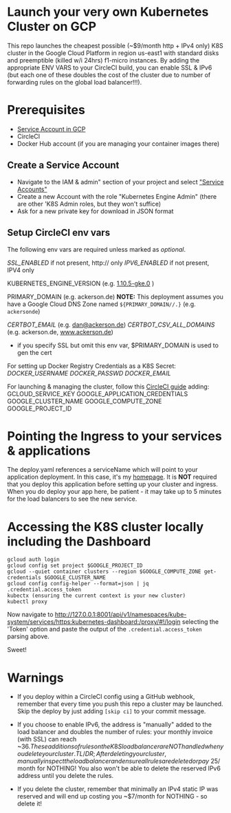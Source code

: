 # Launch your very own Kubernetes Cluster on GCP
This repo launches the cheapest possible (~$9/month http + IPv4 only) K8S cluster in the Google Cloud Platform in region us-east1 with standard disks and preemptible (killed w/i 24hrs) f1-micro instances.
By adding the appropriate ENV VARS to your CircleCI build, you can enable SSL & IPv6 (but each one of these doubles the cost of the cluster due to number of forwarding rules on the global load balancer!!!).

# Prerequisites
- [Service Account in GCP](#create-a-service-account)
- CircleCI
- Docker Hub account (if you are managing your container images there)

## Create a Service Account
- Navigate to the IAM & admin" section of your project and select ["Service Accounts"](https://console.cloud.google.com/iam-admin/serviceaccounts)
- Create a new Account with the role "Kubernetes Engine Admin" (there are other 'K8S Admin roles, but they won't suffice)
- Ask for a new private key for download in JSON format

## Setup CircleCI env vars
The following env vars are required unless marked as *optional*.

*SSL_ENABLED* if not present, http:// only
*IPV6_ENABLED* if not present, IPV4 only

KUBERNETES_ENGINE_VERSION (e.g. [1.10.5-gke.0](https://cloud.google.com/kubernetes-engine/versioning-and-upgrades#versions_available_for_new_cluster_masters) )

PRIMARY_DOMAIN (e.g. ackerson.de)
**NOTE:** This deployment assumes you have a Google Cloud DNS Zone named `${PRIMARY_DOMAIN//.}` (e.g. `ackersonde`)

*CERTBOT_EMAIL* (e.g. dan@ackerson.de)
*CERTBOT_CSV_ALL_DOMAINS* (e.g. ackerson.de, www.ackerson.de)
 - if you specify SSL but omit this env var, $PRIMARY_DOMAIN is used to gen the cert

For setting up Docker Registry Credentials as a K8S Secret:
*DOCKER_USERNAME*
*DOCKER_PASSWD*
*DOCKER_EMAIL*

For launching & managing the cluster, follow this [CircleCI guide](https://circleci.com/docs/2.0/google-auth/) adding:
GCLOUD_SERVICE_KEY
GOOGLE_APPLICATION_CREDENTIALS
GOOGLE_CLUSTER_NAME
GOOGLE_COMPUTE_ZONE
GOOGLE_PROJECT_ID

# Pointing the Ingress to your services & applications
The deploy.yaml references a serviceName which will point to your application deployment.
In this case, it's my [homepage](https://github.com/danackerson/ackerson.de-go/blob/k8s/deploy.yaml#L49).
It is **NOT** required that you deploy this application before setting up your cluster and ingress. When you do deploy your app here, be patient - it may take up to 5 minutes for the load balancers to see the new service.

# Accessing the K8S cluster locally including the Dashboard
```
gcloud auth login
gcloud config set project $GOOGLE_PROJECT_ID
gcloud --quiet container clusters --region $GOOGLE_COMPUTE_ZONE get-credentials $GOOGLE_CLUSTER_NAME
gcloud config config-helper --format=json | jq .credential.access_token
kubectx (ensuring the current context is your new cluster)
kubectl proxy
```
Now navigate to http://127.0.0.1:8001/api/v1/namespaces/kube-system/services/https:kubernetes-dashboard:/proxy/#!/login selecting the 'Token' option and paste the output of the `.credential.access_token` parsing above.

Sweet!

# Warnings
- If you deploy within a CircleCI config using a GitHub webhook, remember that every time you push this repo a cluster may be launched. Skip the deploy by just adding `[skip ci]` to your commit message.

- If you choose to enable IPv6, the address is "manually" added to the load balancer and doubles the number of rules: your monthly invoice (with SSL) can reach ~$36. These additions of rules on the K8S load balancer are NOT handled when you delete your cluster. TL/DR; After deleting your cluster, manually inspect the load balancer and ensure all rules are deleted or pay ~$25/month for NOTHING! You also won't be able to delete the reserved IPv6 address until you delete the rules.

- If you delete the cluster, remember that minimally an IPv4 static IP was reserved and will end up costing you ~$7/month for NOTHING - so delete it!
